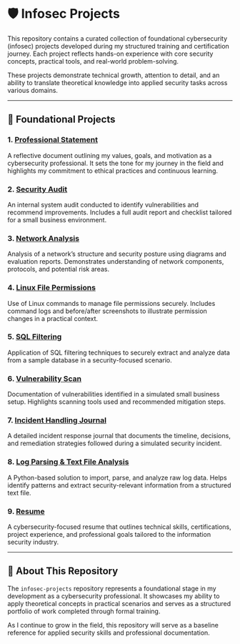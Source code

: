 # 🛡️ Infosec Projects

This repository contains a curated collection of foundational cybersecurity (infosec) projects developed during my structured training and certification journey. Each project reflects hands-on experience with core security concepts, practical tools, and real-world problem-solving.

These projects demonstrate technical growth, attention to detail, and an ability to translate theoretical knowledge into applied security tasks across various domains.

---

## 📁 Foundational Projects

### 1. [Professional Statement](foundational-projects/01-professional-statement/)
A reflective document outlining my values, goals, and motivation as a cybersecurity professional. It sets the tone for my journey in the field and highlights my commitment to ethical practices and continuous learning.

### 2. [Security Audit](foundational-projects/02-security-audit/)
An internal system audit conducted to identify vulnerabilities and recommend improvements. Includes a full audit report and checklist tailored for a small business environment.

### 3. [Network Analysis](foundational-projects/03-network-analysis/)
Analysis of a network’s structure and security posture using diagrams and evaluation reports. Demonstrates understanding of network components, protocols, and potential risk areas.

### 4. [Linux File Permissions](foundational-projects/04-linux-permissions/)
Use of Linux commands to manage file permissions securely. Includes command logs and before/after screenshots to illustrate permission changes in a practical context.

### 5. [SQL Filtering](foundational-projects/05-sql-filtering/)
Application of SQL filtering techniques to securely extract and analyze data from a sample database in a security-focused scenario.

### 6. [Vulnerability Scan](foundational-projects/06-vulnerability-scan/)
Documentation of vulnerabilities identified in a simulated small business setup. Highlights scanning tools used and recommended mitigation steps.

### 7. [Incident Handling Journal](foundational-projects/07-incident-handling/)
A detailed incident response journal that documents the timeline, decisions, and remediation strategies followed during a simulated security incident.

### 8. [Log Parsing & Text File Analysis](foundational-projects/08-log-parsing/)
A Python-based solution to import, parse, and analyze raw log data. Helps identify patterns and extract security-relevant information from a structured text file.

### 9. [Resume](foundational-projects/09-resume/)
A cybersecurity-focused resume that outlines technical skills, certifications, project experience, and professional goals tailored to the information security industry.

---

## 📌 About This Repository

The `infosec-projects` repository represents a foundational stage in my development as a cybersecurity professional. It showcases my ability to apply theoretical concepts in practical scenarios and serves as a structured portfolio of work completed through formal training.

As I continue to grow in the field, this repository will serve as a baseline reference for applied security skills and professional documentation.
